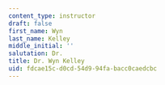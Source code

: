 ```yaml
---
content_type: instructor
draft: false
first_name: Wyn
last_name: Kelley
middle_initial: ''
salutation: Dr.
title: Dr. Wyn Kelley
uid: fdcae15c-d0cd-54d9-94fa-bacc0caedcbc
---
```

